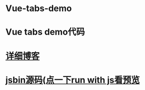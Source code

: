 # Vue-tabs-demo
# Vue tabs demo代码  
# [详细博客](https://www.jianshu.com/p/61297e47e532)
# [jsbin源码(点一下run with js看预览](http://js.jirengu.com/qeben/1/edit?html,css,js,output)

